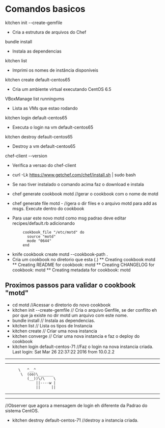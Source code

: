 # Comandos basicos

kitchen init --create-gemfile
- Cria a estrutura de arquivos do Chef

bundle install
- Instala as dependencias 	

kitchen list
- Imprimi os nomes de instância disponíveis

kitchen create default-centos65
- Cria um ambiente virtual executando CentOS 6.5

VBoxManage list runningvms
- Lista as VMs que estao rodando

kitchen login default-centos65
- Executa o login na vm default-centos65

kitchen destroy default-centos65
- Destroy a vm default-centos65

chef-client --version
- Verifica a versao do chef-client

- curl -Lk https://www.getchef.com/chef/install.sh | sudo bash
- Se nao tiver instalado o comando acima faz o download e instala

- chef generate cookbook motd //gerar o cookbook com o nome de motd
- chef generate file motd - //gera o dir files e o arquivo motd para add as msgs. Execute dentro do cookbook
- Para usar este novo motd como msg padrao deve editar recipes/default.rb adicionando
```
		cookbook_file "/etc/motd" do
		  source "motd"
		  mode "0644"
		end
```

- knife cookbook create motd --cookbook-path .
- Cria um cookbook no diretorio que esta (.)
** Creating cookbook motd
** Creating README for cookbook: motd
** Creating CHANGELOG for cookbook: motd
** Creating metadata for cookbook: motd

## Proximos passos para validar o cookbook "motd"
- cd motd	//Acessar o diretorio do novo cookbook
- kitchen init --create-gemfile // Cria o arquivo Genfile, se der conflito eh por que ja existe no dir motd um arquivo com este nome. 
- bundle install // Instala as dependencias.
- kitchen list // Lista os tipos de Instancia
- kitchen create <nome da instancia> // Criar uma nova instancia
- kitchen converge <nome da instancia> // Criar uma nova instancia e faz o deploy do cookbook 
- kitchen login default-centos-71 //Faz  o login  na nova instancia criada.
Last login: Sat Mar 26 22:37:22 2016 from 10.0.2.2
_________________________________________________

------------------------------------------------
          \   ^__^
           \  (oo)\_______
              (__))\/\    \
                  ||----w |
                  ||     ||

------------------------------------------------
_________________________________________________	

//Observer que agora a mensagem de login eh diferente da Padrao do sistema CentOS.
- kitchen destroy  default-centos-71 //destroy a instancia criada.
